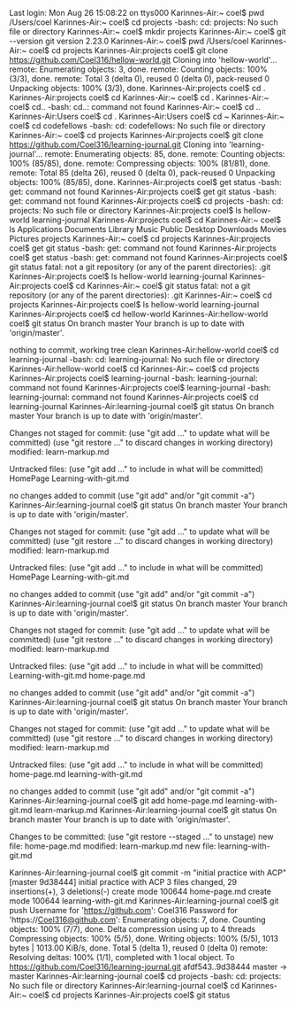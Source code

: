 Last login: Mon Aug 26 15:08:22 on ttys000
Karinnes-Air:~ coel$ pwd
/Users/coel
Karinnes-Air:~ coel$ cd projects
-bash: cd: projects: No such file or directory
Karinnes-Air:~ coel$ mkdir projects
Karinnes-Air:~ coel$ git --version
git version 2.23.0
Karinnes-Air:~ coel$ pwd
/Users/coel
Karinnes-Air:~ coel$ cd projects
Karinnes-Air:projects coel$ git clone https://github.com/Coel316/hellow-world.git
Cloning into 'hellow-world'...
remote: Enumerating objects: 3, done.
remote: Counting objects: 100% (3/3), done.
remote: Total 3 (delta 0), reused 0 (delta 0), pack-reused 0
Unpacking objects: 100% (3/3), done.
Karinnes-Air:projects coel$ cd .
Karinnes-Air:projects coel$ cd
Karinnes-Air:~ coel$ cd .
Karinnes-Air:~ coel$ cd..
-bash: cd..: command not found
Karinnes-Air:~ coel$ cd ..
Karinnes-Air:Users coel$ cd .
Karinnes-Air:Users coel$ cd ~
Karinnes-Air:~ coel$ cd codefellows
-bash: cd: codefellows: No such file or directory
Karinnes-Air:~ coel$ cd projects
Karinnes-Air:projects coel$ git clone https://github.com/Coel316/learning-journal.git
Cloning into 'learning-journal'...
remote: Enumerating objects: 85, done.
remote: Counting objects: 100% (85/85), done.
remote: Compressing objects: 100% (81/81), done.
remote: Total 85 (delta 26), reused 0 (delta 0), pack-reused 0
Unpacking objects: 100% (85/85), done.
Karinnes-Air:projects coel$ get status
-bash: get: command not found
Karinnes-Air:projects coel$ get git status
-bash: get: command not found
Karinnes-Air:projects coel$ cd projects
-bash: cd: projects: No such file or directory
Karinnes-Air:projects coel$ ls
hellow-world		learning-journal
Karinnes-Air:projects coel$ cd
Karinnes-Air:~ coel$ ls
Applications	Documents	Library		Music		Public
Desktop		Downloads	Movies		Pictures	projects
Karinnes-Air:~ coel$ cd projects
Karinnes-Air:projects coel$ get git status
-bash: get: command not found
Karinnes-Air:projects coel$ get status
-bash: get: command not found
Karinnes-Air:projects coel$ git status
fatal: not a git repository (or any of the parent directories): .git
Karinnes-Air:projects coel$ ls
hellow-world		learning-journal
Karinnes-Air:projects coel$ cd
Karinnes-Air:~ coel$ git status
fatal: not a git repository (or any of the parent directories): .git
Karinnes-Air:~ coel$ cd projects
Karinnes-Air:projects coel$ ls
hellow-world		learning-journal
Karinnes-Air:projects coel$ cd hellow-world
Karinnes-Air:hellow-world coel$ git status
On branch master
Your branch is up to date with 'origin/master'.

nothing to commit, working tree clean
Karinnes-Air:hellow-world coel$ cd learning-journal
-bash: cd: learning-journal: No such file or directory
Karinnes-Air:hellow-world coel$ cd
Karinnes-Air:~ coel$ cd projects
Karinnes-Air:projects coel$ learning-journal
-bash: learning-journal: command not found
Karinnes-Air:projects coel$ learning-journal
-bash: learning-journal: command not found
Karinnes-Air:projects coel$ cd learning-journal
Karinnes-Air:learning-journal coel$ git status
On branch master
Your branch is up to date with 'origin/master'.

Changes not staged for commit:
  (use "git add <file>..." to update what will be committed)
  (use "git restore <file>..." to discard changes in working directory)
	modified:   learn-markup.md

Untracked files:
  (use "git add <file>..." to include in what will be committed)
	HomePage
	Learning-with-git.md

no changes added to commit (use "git add" and/or "git commit -a")
Karinnes-Air:learning-journal coel$ git status
On branch master
Your branch is up to date with 'origin/master'.

Changes not staged for commit:
  (use "git add <file>..." to update what will be committed)
  (use "git restore <file>..." to discard changes in working directory)
	modified:   learn-markup.md

Untracked files:
  (use "git add <file>..." to include in what will be committed)
	HomePage
	Learning-with-git.md

no changes added to commit (use "git add" and/or "git commit -a")
Karinnes-Air:learning-journal coel$ git status
On branch master
Your branch is up to date with 'origin/master'.

Changes not staged for commit:
  (use "git add <file>..." to update what will be committed)
  (use "git restore <file>..." to discard changes in working directory)
	modified:   learn-markup.md

Untracked files:
  (use "git add <file>..." to include in what will be committed)
	Learning-with-git.md
	home-page.md

no changes added to commit (use "git add" and/or "git commit -a")
Karinnes-Air:learning-journal coel$ git status
On branch master
Your branch is up to date with 'origin/master'.

Changes not staged for commit:
  (use "git add <file>..." to update what will be committed)
  (use "git restore <file>..." to discard changes in working directory)
	modified:   learn-markup.md

Untracked files:
  (use "git add <file>..." to include in what will be committed)
	home-page.md
	learning-with-git.md

no changes added to commit (use "git add" and/or "git commit -a")
Karinnes-Air:learning-journal coel$ git add home-page.md learning-with-git.md learn-markup.md 
Karinnes-Air:learning-journal coel$ git status
On branch master
Your branch is up to date with 'origin/master'.

Changes to be committed:
  (use "git restore --staged <file>..." to unstage)
	new file:   home-page.md
	modified:   learn-markup.md
	new file:   learning-with-git.md

Karinnes-Air:learning-journal coel$ git commit -m "initial practice with ACP"
[master 9d38444] initial practice with ACP
 3 files changed, 29 insertions(+), 3 deletions(-)
 create mode 100644 home-page.md
 create mode 100644 learning-with-git.md
Karinnes-Air:learning-journal coel$ git push 
Username for 'https://github.com': Coel316
Password for 'https://Coel316@github.com': 
Enumerating objects: 7, done.
Counting objects: 100% (7/7), done.
Delta compression using up to 4 threads
Compressing objects: 100% (5/5), done.
Writing objects: 100% (5/5), 1013 bytes | 1013.00 KiB/s, done.
Total 5 (delta 1), reused 0 (delta 0)
remote: Resolving deltas: 100% (1/1), completed with 1 local object.
To https://github.com/Coel316/learning-journal.git
   afdf543..9d38444  master -> master
Karinnes-Air:learning-journal coel$ cd projects
-bash: cd: projects: No such file or directory
Karinnes-Air:learning-journal coel$ cd
Karinnes-Air:~ coel$ cd projects
Karinnes-Air:projects coel$ git status 
